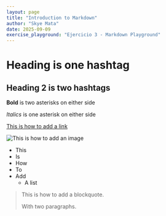 ```yaml
---
layout: page
title: "Introduction to Markdown"
author: "Skye Mata"
date: 2025-09-09
exercise_playground: "Ejercicio 3 - Markdown Playground"
---
```


# Heading is one hashtag

## Heading 2 is two hashtags

**Bold** is two asterisks on either side

*Italics* is one asterisk on either side

[This is how to add a link](https://www.google.com/)

![This is how to add an image](https://www.petlandflorida.com/wp-content/uploads/2022/04/shutterstock_1290320698-1-scaled.jpg)

- This
- Is
- How
- To
- Add
  - A list

>This is how to add a blockquote.
>
>With two paragraphs. 

